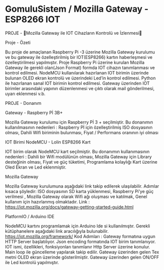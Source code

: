# GomuluSistem / Mozilla Gateway -ESP8266 IOT

PROJE  - Mozilla Gateway ile IOT Cihazların Kontrolü ve İzlenmesi

Proje - Özeti
 
 Bu proje de amaçlanan Raspberry Pi -3 üzerine Mozilla Gateway kurulumu ve bu gateway ile özelleştirilmiş bir IOT(ESP8266) kartın haberleşmesi ve özelleştirilmesi yapılmıştır.
 Proje Raspberry Pi üzerine kurulan Mozilla Gateway ile gerekli olan(Json Format) formda IOT cihazın tanımlanması ve kontrol edilmesi.
NodeMCU kullanılarak hazırlanan IOT birimin üzerinde bulunan OLED ekran kontrolü ve üzerindeki Led’in kontrol edilmesi.
Python ile hazırlanan sanal IOT birimin kontrol edilmesi.
Gateway üzerinden IOT birimler arasındaki yapının düzenlenmesi ve çıktı olarak mail gönderilmesi, uyarı eklenmesi v.b.

PROJE  - Donanım 

Gateway - Raspberry Pİ 3B+

Mozilla Gateway kurulumu için Raspberry Pİ 3 + seçilmiştir. Bu donanımın kullanılmasının nedenleri :
Raspberry Pİ için özelleştirilmiş ISO dosyasının olması,
Dahili Wifi  biriminin bulunması,
Fiyat / Performans oranının iyi olması


IOT Birimi 
NodeMCU  - Lolin ESP8266 Kart

IOT birim olarak NodeMCU kart seçilmiştir. Bu donanımın kullanımasının nedenleri : 
Dahili bir Wifi modülünün olması,
Mozilla Gateway için Library desteğinin olması,
Fiyat ve güç tüketimi,
Programlama kolaylığı
Kart üzerine Oled Ekran ve Led eklenmiştir.

Mozilla Gateway

Mozilla Gateway kurulumuna aşağıdaki link takip edilerek ulaşılabilir. Adımlar kısaca şöyledir:
ISO dosyasının SD karta yüklenmesi,
Raspberry Pi’ye güç verilmesi  ,
Mozilla Gateway olarak Wifi ağı oluşması ve katılmak,
Genel kullanım için hazırlanmış olmaktadır.
Link : https://iot.mozilla.org/docs/gateway-getting-started-guide.html




 PlatformIO / Arduino IDE

NodeMCU kartını programlamak için  Arduino Ide si kullanılmıştır.
Gerekli kütüphanelere aşağıdaki link aracılığıyla bulunabilir.
https://iot.mozilla.org/framework/
Kod Adımları :
Gateway formatına uygun HTTP Server başlatılıyor.
Json encoding formatında IOT birim tanımlanıyor. 
IOT ismi, özellikleri, fonksiyonları tanımlanır 
Http Server üzerine konulur.
Main loop ile güncelleme yapılarak takip edilir.
Gateway üzerinden gelen Tex metni OLED ekran üzerinde gösterilmiştir.
Gateway üzerinden gelen  ON/OFF ile Led kontrolü yapılmıştır.




